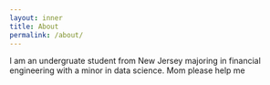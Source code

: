 ```yaml
---
layout: inner
title: About
permalink: /about/
---
```

I am an undergruate student from New Jersey majoring in financial engineering with a minor in data science. Mom please help me
